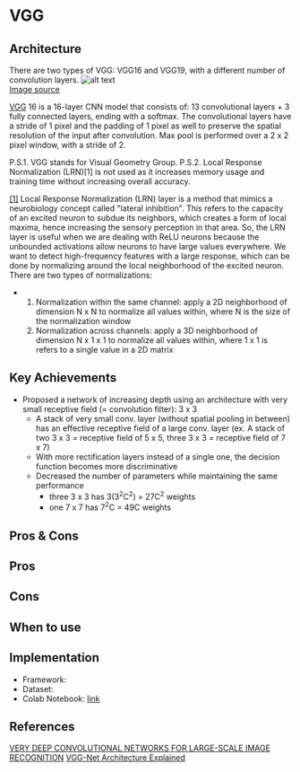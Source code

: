 # VGG

## Architecture
There are two types of VGG: VGG16 and VGG19, with a different number of convolution layers.
![alt text](https://github.com/khchu93/NoteImage/blob/main/VGG.webp?raw=true) <br>
[Image source](https://medium.com/@siddheshb008/vgg-net-architecture-explained-71179310050f)

[VGG](https://arxiv.org/pdf/1409.1556) 16 is a 16-layer CNN model that consists of: 13 convolutional layers + 3 fully connected layers, ending with a softmax.
The convolutional layers have a stride of 1 pixel and the padding of 1 pixel as well to preserve the spatial resolution of the input after convolution.
Max pool is performed over a 2 x 2 pixel window, with a stride of 2.


P.S.1. VGG stands for Visual Geometry Group.
P.S.2. Local Response Normalization (LRN)[1] is not used as it increases memory usage and training time without increasing overall accuracy.

[[1]](https://prateekvjoshi.com/2016/04/05/what-is-local-response-normalization-in-convolutional-neural-networks/) Local Response Normalization (LRN) layer is a method that mimics a neurobiology concept called "lateral inhibition". This refers to the capacity of an excited neuron to subdue its neighbors, which creates a form of local maxima, hence increasing the sensory perception in that area. So, the LRN layer is useful when we are dealing with ReLU neurons because the unbounded activations allow neurons to have large values everywhere. We want to detect high-frequency features with a large response, which can be done by normalizing around the local neighborhood of the excited neuron. There are two types of normalizations:
- 1. Normalization within the same channel: apply a 2D neighborhood of dimension N x N to normalize all values within, where N is the size of the normalization window
  2. Normalization across channels: apply a 3D neighborhood of dimension N x 1 x 1 to normalize all values within, where 1 x 1 is refers to a single value in a 2D matrix
  
## Key Achievements
- Proposed a network of increasing depth using an architecture with very small receptive field (= convolution filter): 3 x 3
    - A stack of very small conv. layer (without spatial pooling in between) has an effective receptive field of a large conv. layer (ex. A stack of two 3 x 3 = receptive field of 5 x 5, three 3 x 3 = receptive field of 7 x 7)
    - With more rectification layers instead of a single one, the decision function becomes more discriminative
    - Decreased the number of parameters while maintaining the same performance
        - three 3 x 3 has 3(3<sup>2</sup>C<sup>2</sup>) = 27C<sup>2</sup> weights
        - one 7 x 7 has 7<sup>2</sup>C = 49C weights

## Pros & Cons

Pros
- 

Cons
- 

## When to use

## Implementation
- Framework: 
- Dataset: 
- Colab Notebook: [link]()

<!--
## Results
Training

Validation

Examples:
-->

## References
[VERY DEEP CONVOLUTIONAL NETWORKS FOR LARGE-SCALE IMAGE RECOGNITION](https://arxiv.org/pdf/1409.1556)
[VGG-Net Architecture Explained](https://medium.com/@siddheshb008/vgg-net-architecture-explained-71179310050f)
